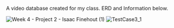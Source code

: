 A video database created for my class. ERD and Information below.

![Week 4 - Project 2 - Isaac Finehout (1)](https://github.com/user-attachments/assets/bc6a6309-6c04-4e5a-b835-c9938e8354c1)
![TestCase3_1](https://github.com/user-attachments/assets/23549ab1-5fdb-44cb-8b2b-d5d207f18db5)

